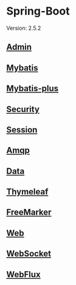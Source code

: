 # Spring-Boot

Version: 2.5.2

## [Admin](./admin)

## [Mybatis](./mybatis)

## [Mybatis-plus](./mybatis-plus)

## [Security](./security)

## [Session](./session)

## [Amqp](./amqp)

## [Data](./data)

## [Thymeleaf](./thymeleaf)

## [FreeMarker](./freemarker)

## [Web](./web)

## [WebSocket](./websocket)

## [WebFlux](./webflux)
